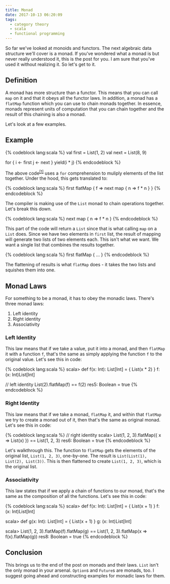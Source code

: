 ```yaml
---
title: Monad
date: 2017-10-13 06:20:09
tags:
  - category theory
  - scala
  - functional programming
---
```

So far we've looked at monoids and functors. The next algebraic data structure we'll cover is a monad. If you've wondered what a monad is but never really understood it, this is the post for you. I am sure that you've used it without realizing it. So let's get to it.

## Definition

A monad has more structure than a functor. This means that you can call `map` on it and that it obeys all the functor laws. In addition, a monad has a `flatMap` function which you can use to chain monads together. In essence, monads represent units of computation that you can chain together and the result of this chaining is also a monad.

Let's look at a few examples.

## Example

{% codeblock lang:scala %}
val first = List(1, 2)
val next = List(8, 9)

for {
  i <- first
  j <- next
}
yield(i * j)
{% endcodeblock %}

The above code<sup>[[1]](http://debasishg.blogspot.in/2008/03/monads-another-way-to-abstract.html)</sup> uses a `for` comprehension to muliply elements of the list together. Under the hood, this gets translated to:

{% codeblock lang:scala %}
first flatMap {
  f => next map {
    n => f * n
  }
}
{% endcodeblock %}

The compiler is making use of the `List` monad to chain operations together. Let's break this down. 

{% codeblock lang:scala %}
next map {
  n => f * n
}
{% endcodeblock %}

This part of the code will return a `List` since that is what calling `map` on a `List` does. Since we have two elements in `first` list, the result of mapping will generate two lists of two elements each. This isn't what we want. We want a single list that combines the results together. 

{% codeblock lang:scala %}
first flatMap {
  ...
}
{% endcodeblock %}

The flattening of results is what `flatMap` does - it takes the two lists and squishes them into one.

## Monad Laws

For something to be a monad, it has to obey the monadic laws. There's three monad laws:  

1. Left identity
2. Right identity
3. Associativity

### Left Identity

This law means that if we take a value, put it into a monad, and then `flatMap` it with a function `f`, that's the same as simply applying the function `f` to the original value. Let's see this in code:

{% codeblock lang:scala %}
scala> def f(x: Int): List[Int] = { List(x * 2) }
f: (x: Int)List[Int]

// left identity
List(2).flatMap(f) == f(2)
res5: Boolean = true
{% endcodeblock %}

### Right Identity

This law means that if we take a monad, `flatMap` it, and within that `flatMap` we try to create a monad out of it, then that's the same as original monad. Let's see this in code:

{% codeblock lang:scala %}
// right identity
scala> List(1, 2, 3).flatMap({ x => List(x) }) == List(1, 2, 3)
res6: Boolean = true
{% endcodeblock %}

Let's walkthrough this. The function to `flatMap` gets the elements of the original list, `List(1, 2, 3)`, one-by-one. The result is `List(List(1), List(2), List(3))`. This is then flattened to create `List(1, 2, 3)`, which is the original list.

### Associativity

This law states that if we apply a chain of functions to our monad, that's the same as the composition of all the functions. Let's see this in code:

{% codeblock lang:scala %}
scala> def f(x: Int): List[Int] = { List(x + 1) }
f: (x: Int)List[Int]

scala> def g(x: Int): List[Int] = { List(x + 1) }
g: (x: Int)List[Int]

scala> List(1, 2, 3).flatMap(f).flatMap(g) == List(1, 2, 3).flatMap(x => f(x).flatMap(g))
res8: Boolean = true
{% endcodeblock %}

## Conclusion

This brings us to the end of the post on monads and their laws. `List` isn't the only monad in your arsenal. `Option`s and `Future`s are monads, too. I suggest going ahead and constructing examples for monadic laws for them. 